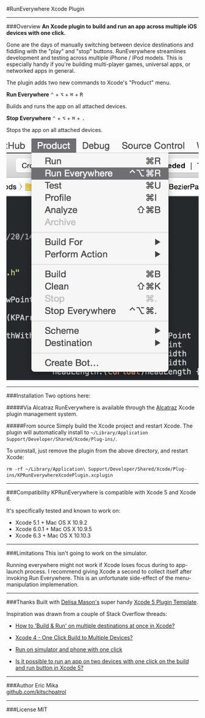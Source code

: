 #RunEverywhere Xcode Plugin

-----

###Overview
**An Xcode plugin to build and run an app across multiple iOS devices with one click.**

Gone are the days of manually switching between device destinations and fiddling with the "play" and "stop" buttons. RunEverywhere streamlines development and testing across multiple iPhone / iPod models. This is especially handy if you're building multi-player games, universal apps, or networked apps in general.

The plugin adds two new commands to Xcode's "Product" menu.

**Run Everywhere** <kbd>⌃</kbd> + <kbd>⌥</kbd> + <kbd>⌘</kbd> + <kbd>R</kbd>

Builds and runs the app on all attached devices.

**Stop Everywhere** <kbd>⌃</kbd> + <kbd>⌥</kbd> + <kbd>⌘</kbd> + <kbd>.</kbd>

Stops the app on all attached devices.

![image](screenshot-readme.png)

-----

###Installation
Two options here:

#####Via Alcatraz
RunEverywhere is available through the [Alcatraz](http://alcatraz.io) Xcode plugin management system.


#####From source
Simply build the Xcode project and restart Xcode. The plugin will automatically install to `~/Library/Application Support/Developer/Shared/Xcode/Plug-ins/`.

To uninstall, just remove the plugin from the above directory, and restart Xcode:

	rm -rf ~/Library/Application\ Support/Developer/Shared/Xcode/Plug-ins/KPRunEverywhereXcodePlugin.xcplugin


-----

###Compatibility
KPRunEverywhere is compatible with Xcode 5 and Xcode 6.

It's specifically tested and known to work on:

- Xcode 5.1 + Mac OS X 10.9.2
- Xcode 6.0.1 + Mac OS X 10.9.5
- Xcode 6.3 + Mac OS X 10.10.3

-----

###Limitations
This isn't going to work on the simulator.

Running everywhere might not work if Xcode loses focus during to app-launch process. I recommend giving Xcode a second to collect itself after invoking Run Everywhere. This is an unfortunate side-effect of the menu-manipulation implemenation.

-----

###Thanks
Built with [Delisa Mason's](https://github.com/kattrali) super handy [Xcode 5 Plugin Template](https://github.com/kattrali/Xcode5-Plugin-Template).

Inspiration was drawn from a couple of Stack Overflow threads:

- [How to 'Build & Run' on multiple destinations at once in Xcode?](http://stackoverflow.com/questions/16262553/how-to-build-run-on-multiple-destinations-at-once-in-xcode)

- [Xcode 4 - One Click Build to Multiple Devices?](http://stackoverflow.com/questions/8040940/xcode-4-one-click-build-to-multiple-devices?lq=1)

- [Run on simulator and phone with one click](http://stackoverflow.com/questions/15300241/run-on-simulator-and-phone-with-one-click)

- [Is it possible to run an app on two devices with one click on the build and run button in Xcode 5?](http://stackoverflow.com/questions/22116564/is-it-possible-to-run-an-app-on-two-devices-with-one-click-on-the-build-and-run?lq=1)


-----

###Author
Eric Mika  
[github.com/kitschpatrol](http://github.com/kitschpatrol)

-----

###License
MIT





